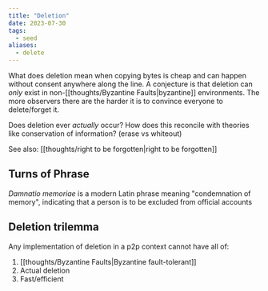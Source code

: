 ```yaml
---
title: "Deletion"
date: 2023-07-30
tags:
  - seed
aliases:
  - delete
---
```


What does deletion mean when copying bytes is cheap and can happen without consent anywhere along the line. A conjecture is that deletion can _only_ exist in non-[[thoughts/Byzantine Faults|byzantine]] environments. The more observers there are the harder it is to convince everyone to delete/forget it.

Does deletion ever _actually_ occur? How does this reconcile with theories like conservation of information? (erase vs whiteout)

See also: [[thoughts/right to be forgotten|right to be forgotten]]

## Turns of Phrase

_Damnatio memoriae_ is a modern Latin phrase meaning "condemnation of memory", indicating that a person is to be excluded from official accounts

## Deletion trilemma

Any implementation of deletion in a p2p context cannot have all of:

1. [[thoughts/Byzantine Faults|Byzantine fault-tolerant]]
2. Actual deletion
3. Fast/efficient
